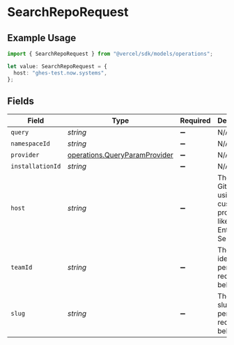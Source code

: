 # SearchRepoRequest

## Example Usage

```typescript
import { SearchRepoRequest } from "@vercel/sdk/models/operations";

let value: SearchRepoRequest = {
  host: "ghes-test.now.systems",
};
```

## Fields

| Field                                                                             | Type                                                                              | Required                                                                          | Description                                                                       | Example                                                                           |
| --------------------------------------------------------------------------------- | --------------------------------------------------------------------------------- | --------------------------------------------------------------------------------- | --------------------------------------------------------------------------------- | --------------------------------------------------------------------------------- |
| `query`                                                                           | *string*                                                                          | :heavy_minus_sign:                                                                | N/A                                                                               |                                                                                   |
| `namespaceId`                                                                     | *string*                                                                          | :heavy_minus_sign:                                                                | N/A                                                                               |                                                                                   |
| `provider`                                                                        | [operations.QueryParamProvider](../../models/operations/queryparamprovider.md)    | :heavy_minus_sign:                                                                | N/A                                                                               |                                                                                   |
| `installationId`                                                                  | *string*                                                                          | :heavy_minus_sign:                                                                | N/A                                                                               |                                                                                   |
| `host`                                                                            | *string*                                                                          | :heavy_minus_sign:                                                                | The custom Git host if using a custom Git provider, like GitHub Enterprise Server | ghes-test.now.systems                                                             |
| `teamId`                                                                          | *string*                                                                          | :heavy_minus_sign:                                                                | The Team identifier to perform the request on behalf of.                          |                                                                                   |
| `slug`                                                                            | *string*                                                                          | :heavy_minus_sign:                                                                | The Team slug to perform the request on behalf of.                                |                                                                                   |